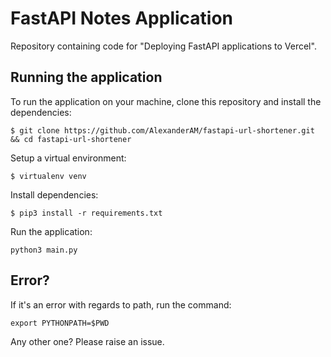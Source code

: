 # FastAPI Notes Application

Repository containing code for "Deploying FastAPI applications to Vercel".

## Running the application

To run the application on your machine, clone this repository and install the dependencies:

```
$ git clone https://github.com/AlexanderAM/fastapi-url-shortener.git && cd fastapi-url-shortener
```

Setup a virtual environment:

```
$ virtualenv venv
```

Install dependencies:

```
$ pip3 install -r requirements.txt
```

Run the application:

```
python3 main.py
```

## Error?

If it's an error with regards to path, run the command:

```
export PYTHONPATH=$PWD
```

Any other one? Please raise an issue.